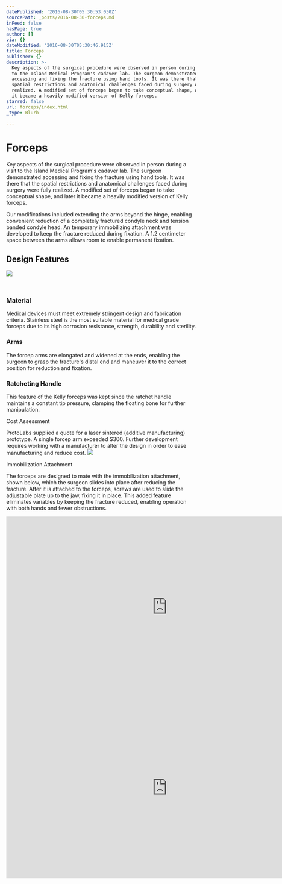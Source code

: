 ```yaml
---
datePublished: '2016-08-30T05:30:53.030Z'
sourcePath: _posts/2016-08-30-forceps.md
inFeed: false
hasPage: true
author: []
via: {}
dateModified: '2016-08-30T05:30:46.915Z'
title: Forceps
publisher: {}
description: >-
  Key aspects of the surgical procedure were observed in person during a visit
  to the Island Medical Program's cadaver lab. The surgeon demonstrated
  accessing and fixing the fracture using hand tools. It was there that the
  spatial restrictions and anatomical challenges faced during surgery were fully
  realized. A modified set of forceps began to take conceptual shape, and later
  it became a heavily modified version of Kelly forceps.
starred: false
url: forceps/index.html
_type: Blurb

---
```

# Forceps

Key aspects of the surgical procedure were observed in person during a visit to the Island Medical Program's cadaver lab. The surgeon demonstrated accessing and fixing the fracture using hand tools. It was there that the spatial restrictions and anatomical challenges faced during surgery were fully realized. A modified set of forceps began to take conceptual shape, and later it became a heavily modified version of Kelly forceps.

Our modifications included extending the arms beyond the hinge, enabling convenient reduction of a completely fractured condyle neck and tension banded condyle head. An temporary immobilizing attachment was developed to keep the fracture reduced during fixation. A 1.2 centimeter space between the arms allows room to ​enable permanent fixation.

## **Design Features**
![](https://the-grid-user-content.s3-us-west-2.amazonaws.com/9d7e79a5-c5e3-4fce-9d44-5a249c469866.jpg)

​

### Material

Medical devices must meet extremely stringent design and fabrication criteria. Stainless steel is the most suitable material for medical grade forceps due to its high corrosion resistance, strength, durability and sterility.

### ​Arms

The forcep arms are elongated and widened at the ends, enabling the surgeon to grasp the fracture's distal end and maneuver it to the correct position for reduction and fixation.

### Ratcheting Handle

This feature of the Kelly forceps was kept since the ratchet handle maintains a constant tip pressure, clamping the floating bone for further manipulation.

Cost Assessment

ProtoLabs supplied a quote for a laser sintered (additive manufacturing) prototype. A single forcep arm exceeded $300\. Further development requires working with a manufacturer to alter the design in order to ease manufacturing and reduce cost.
![](https://the-grid-user-content.s3-us-west-2.amazonaws.com/610fed04-ef6c-42f7-961c-e7e3affb1d59.jpg)

Immobilization Attachment

The forceps are designed to mate with the immobilization attachment, shown below, which the surgeon slides into place after reducing the fracture. After it is attached to the forceps, screws are used to slide the adjustable plate up to the jaw, fixing it in place. This added feature eliminates variables by keeping the fracture reduced, enabling operation with both hands and fewer obstructions.

<iframe src="https://cdn.embedly.com/widgets/media.html?src=https%3A%2F%2Fwww.youtube.com%2Fembed%2Fz3vfiH0YndQ%3Ffeature%3Doembed&amp;url=http%3A%2F%2Fwww.youtube.com%2Fwatch%3Fv%3Dz3vfiH0YndQ&amp;image=https%3A%2F%2Fi.ytimg.com%2Fvi%2Fz3vfiH0YndQ%2Fhqdefault.jpg&amp;key=b7d04c9b404c499eba89ee7072e1c4f7&amp;type=text%2Fhtml&amp;schema=youtube" width="854" height="480" scrolling="no" frameborder="0" allowfullscreen="" style=""></iframe>

<iframe src="https://cdn.embedly.com/widgets/media.html?src=https%3A%2F%2Fwww.youtube.com%2Fembed%2FrinWJNQyBSE%3Ffeature%3Doembed&amp;url=http%3A%2F%2Fwww.youtube.com%2Fwatch%3Fv%3DrinWJNQyBSE&amp;image=https%3A%2F%2Fi.ytimg.com%2Fvi%2FrinWJNQyBSE%2Fhqdefault.jpg&amp;key=b7d04c9b404c499eba89ee7072e1c4f7&amp;type=text%2Fhtml&amp;schema=youtube" width="854" height="480" scrolling="no" frameborder="0" allowfullscreen="" style=""></iframe>